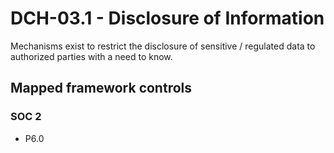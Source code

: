 # DCH-03.1 - Disclosure of Information
Mechanisms exist to restrict the disclosure of sensitive / regulated data to authorized parties with a need to know.
## Mapped framework controls
### SOC 2
- P6.0